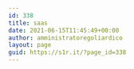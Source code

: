 ```yaml
---
id: 338
title: saas
date: 2021-06-15T11:45:49+00:00
author: amministratoregoliardico
layout: page
guid: https://s1r.it/?page_id=338
---
```


